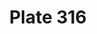 ---
flag: 
order: '93'
pid: '316'
an: '9'
title: Plate 316
rev_year: 
_date: '1801'
caption: Costume d'un Jeune Homme.
translation: Costume of a young man.
student: Barthélemy Glama
keywords: Masculin
column: 
flag_translation: 
permalink: /plates/316
layout: plate-page
---